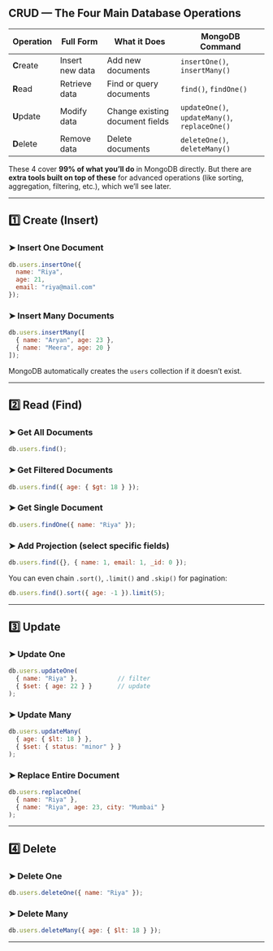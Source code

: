 ##  CRUD — The Four Main Database Operations

| Operation      | Full Form       | What it Does                    | MongoDB Command                               |
| -------------- | --------------- | ------------------------------- | --------------------------------------------- |
|  **C**reate  | Insert new data | Add new documents               | `insertOne()`, `insertMany()`                 |
|  **R**ead    | Retrieve data   | Find or query documents         | `find()`, `findOne()`                         |
|  **U**pdate  | Modify data     | Change existing document fields | `updateOne()`, `updateMany()`, `replaceOne()` |
|  **D**elete | Remove data     | Delete documents                | `deleteOne()`, `deleteMany()`                 |

These 4 cover **99% of what you’ll do** in MongoDB directly.
But there are **extra tools built on top of these** for advanced operations (like sorting, aggregation, filtering, etc.), which we’ll see later.

---

##  1️⃣ Create (Insert)

### ➤ Insert One Document

```js
db.users.insertOne({
  name: "Riya",
  age: 21,
  email: "riya@mail.com"
});
```

### ➤ Insert Many Documents

```js
db.users.insertMany([
  { name: "Aryan", age: 23 },
  { name: "Meera", age: 20 }
]);
```

 MongoDB automatically creates the `users` collection if it doesn’t exist.

---

##  2️⃣ Read (Find)

### ➤ Get All Documents

```js
db.users.find();
```

### ➤ Get Filtered Documents

```js
db.users.find({ age: { $gt: 18 } });
```

### ➤ Get Single Document

```js
db.users.findOne({ name: "Riya" });
```

### ➤ Add Projection (select specific fields)

```js
db.users.find({}, { name: 1, email: 1, _id: 0 });
```

 You can even chain `.sort()`, `.limit()` and `.skip()` for pagination:

```js
db.users.find().sort({ age: -1 }).limit(5);
```

---

##  3️⃣ Update

### ➤ Update One

```js
db.users.updateOne(
  { name: "Riya" },           // filter
  { $set: { age: 22 } }       // update
);
```

### ➤ Update Many

```js
db.users.updateMany(
  { age: { $lt: 18 } },
  { $set: { status: "minor" } }
);
```

### ➤ Replace Entire Document

```js
db.users.replaceOne(
  { name: "Riya" },
  { name: "Riya", age: 23, city: "Mumbai" }
);
```

---

##  4️⃣ Delete

### ➤ Delete One

```js
db.users.deleteOne({ name: "Riya" });
```

### ➤ Delete Many

```js
db.users.deleteMany({ age: { $lt: 18 } });
```

---
 
